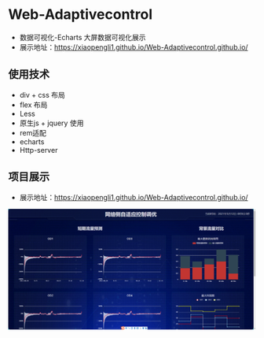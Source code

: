 # Web-Adaptivecontrol
- 数据可视化-Echarts 大屏数据可视化展示
- 展示地址：https://xiaopengli1.github.io/Web-Adaptivecontrol.github.io/



## 使用技术

- div + css 布局
- flex 布局
- Less
- 原生js + jquery 使用
- rem适配
- echarts
- Http-server



## 项目展示
- 展示地址：https://xiaopengli1.github.io/Web-Adaptivecontrol.github.io/

![echarts.png](https://github.com/Xiaopengli1/Web-Adaptivecontrol.github.io/blob/main/images/show.png)

